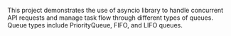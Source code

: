 This project demonstrates the use of asyncio library to handle concurrent API requests and manage task flow through different types of queues.
Queue types include PriorityQueue, FIFO, and LIFO queues.